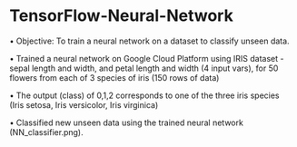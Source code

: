 # TensorFlow-Neural-Network

• Objective: To train a neural network on a dataset to classify unseen data.

• Trained a neural network on Google Cloud Platform using IRIS dataset - sepal length and width, and petal length and width (4 input vars), for 50 flowers from each of 3 species of iris (150 rows of data)

• The output (class) of 0,1,2 corresponds to one of the three iris species (Iris setosa, Iris versicolor, Iris virginica)

• Classified new unseen data using the trained neural network (NN_classifier.png).
